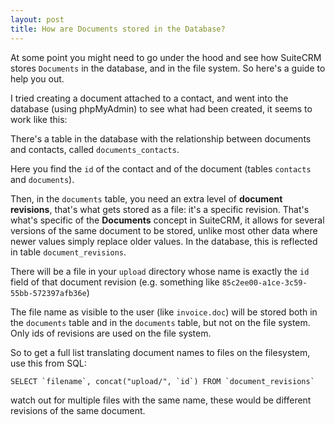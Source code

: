```yaml
---
layout: post
title: How are Documents stored in the Database?
---
```


At some point you might need to go under the hood and see how SuiteCRM stores `Documents` in the database, and in the file system. So here's a guide to help you out.

I tried creating a document attached to a contact, and went into the database (using phpMyAdmin) to see what had been created, it seems to work like this:

There's a table in the database with the relationship between documents and contacts, called `documents_contacts`.

Here you find the `id` of the contact and of the document (tables `contacts` and `documents`).

Then, in the `documents` table, you need an extra level of **document revisions**, that's what gets stored as a file: it's a specific revision. That's what's specific of the **Documents** concept in SuiteCRM, it allows for several versions of the same document to be stored, unlike most other data where newer values simply replace older values. In the database, this is reflected in table `document_revisions`.

There will be a file in your `upload` directory whose name is exactly the `id` field of that document revision (e.g. something like `85c2ee00-a1ce-3c59-55bb-572397afb36e`)

The file name as visible to the user (like `invoice.doc`) will be stored both in the `documents` table and in the `documents` table, but not on the file system. Only ids of revisions are used on the file system.

So to get a full list translating document names to files on the filesystem, use this from SQL:

``SELECT `filename`, concat("upload/", `id`) FROM `document_revisions` ``

watch out for multiple files with the same name, these would be different revisions of the same document.